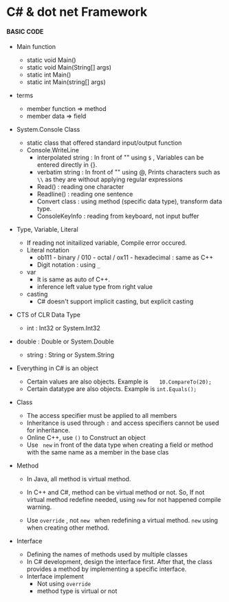 # C# & dot net Framework

#### BASIC CODE

* Main function
  * static void Main()
  * static void Main(String[] args)
  * static int Main()
  * static int Main(string[] args)
* terms
  * member function => method
  * member data => field



* System.Console Class
  * static class that offered standard input/output function
  * Console.WriteLine
    * interpolated string : In front of "" using `$` ,  Variables can be entered directly in {}.
    * verbatim string : In front of "" using @, Prints characters such as `\\` as they are without applying regular expressions
    * Read() : reading one character 
    * Readline() : reading one sentence
    * Convert class : using method (specific data type), transform data type.
    * ConsoleKeyInfo : reading from keyboard, not input buffer



* Type, Variable, Literal
  * If reading not initailized variable, Compile error occured.
  * Literal notation
    * ob111 - binary / 010 - octal / ox11 - hexadecimal   : same as C++
    * Digit notation : using `_`
  * var
    * It is same as auto of C++.
    * inference left value type from right value
  * casting
    * C# doesn't support implicit casting, but explicit casting



* CTS of CLR Data Type 

  * int : Int32 or System.Int32
* double : Double or System.Double
  * string : String or System.String
* Everything in C# is an object
    * Certain values are also objects. Example is `   10.CompareTo(20);`
  * Certain datatype are also objects. Example is   `int.Equals();`



* Class
  * The access specifier must be applied to all members
  * Inheritance is used through `:` and access specifiers cannot be used for inheritance.
  * Online C++, use `()` to Construct an object
  * Use ` new`  in front of the data type when creating a field or method with the same name as a member in the base clas



* Method

  * In Java, all method is virtual method.   
  * In C++ and C#, method can be virtual method or not.   So, If not virtual method redefine needed, using `new` for not happened compile warning.

  * Use `override` , not `new `  when redefining a virtual method.  `new`  using when creating other method.







* Interface
  * Defining the names of methods used by multiple classes
  * In C# development, design the interface first. After that, the class provides a method by implementing a specific interface.
  * Interface implement
    * Not using `override`
    * method type is virtual or not

